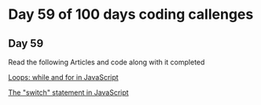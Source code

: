 # Day 59 of 100 days coding callenges

## Day 59
Read the following Articles and code along with it completed


[Loops: while and for in JavaScript](https://javascript.info/while-for)

[The "switch" statement in JavaScript](https://javascript.info/switch)